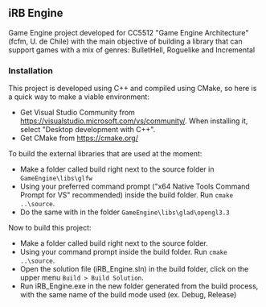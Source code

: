 ## iRB Engine
Game Engine project developed for CC5512 "Game Engine Architecture" (fcfm, U. de Chile) with the main objective of building a library that can support games with a mix of genres: BulletHell, Roguelike and Incremental
 
### Installation
This project is developed using C++ and compiled using CMake, so here is a quick way to make a viable environment:

- Get Visual Studio Community from https://visualstudio.microsoft.com/vs/community/. When installing it, select "Desktop development with C++".
- Get CMake from https://cmake.org/

To build the external libraries that are used at the moment:

- Make a folder called build right next to the source folder in `GameEngine\libs\glfw`
- Using your preferred command prompt ("x64 Native Tools Command Prompt for VS" recommended) inside the build folder. Run `cmake ..\source`.
- Do the same with in the folder `GameEngine\libs\glad\opengl3.3`

Now to build this project:

- Make a folder called build right next to the source folder.
- Using your command prompt inside the build folder. Run `cmake ..\source`.
- Open the solution file (iRB_Engine.sln) in the build folder, click on the upper menu `Build > Build Solution`.
- Run iRB_Engine.exe in the new folder generated from the build process, with the same name of the build mode used (ex. Debug, Release)
